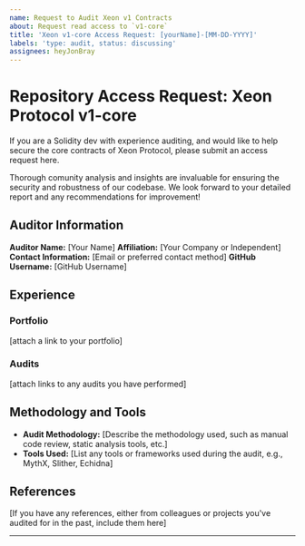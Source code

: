 ```yaml
---
name: Request to Audit Xeon v1 Contracts
about: Request read access to `v1-core`
title: 'Xeon v1-core Access Request: [yourName]-[MM-DD-YYYY]'
labels: 'type: audit, status: discussing'
assignees: heyJonBray
---
```


# Repository Access Request: Xeon Protocol v1-core

If you are a Solidity dev with experience auditing, and would like to help secure the core contracts of Xeon Protocol, please submit an access request here.

Thorough comunity analysis and insights are invaluable for ensuring the security and robustness of our codebase. We look forward to your detailed report and any recommendations for improvement!

## Auditor Information

**Auditor Name:** [Your Name]
**Affiliation:** [Your Company or Independent]
**Contact Information:** [Email or preferred contact method]
**GitHub Username:** [GitHub Username]

## Experience

### Portfolio

[attach a link to your portfolio]

### Audits

[attach links to any audits you have performed]

## Methodology and Tools

- **Audit Methodology:** [Describe the methodology used, such as manual code review, static analysis tools, etc.]
- **Tools Used:** [List any tools or frameworks used during the audit, e.g., MythX, Slither, Echidna]

## References

[If you have any references, either from colleagues or projects you've audited for in the past, include them here]

---
